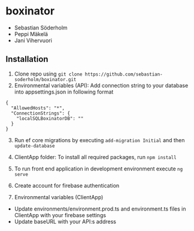 # boxinator

* Sebastian Söderholm
* Peppi Mäkelä
* Jani Vihervuori

## Installation
1. Clone repo using `git clone https://github.com/sebastian-soderholm/boxinator.git`
2. Environmental variables (API): Add connection string to your database into appsettings.json in following format

```
{
  "AllowedHosts": "*",
  "ConnectionStrings": {
    "localSQLBoxinatorDB": ""
  }
}
```
3. Run ef core migrations by executing
`add-migration Initial` and then 
`update-database`

4. ClientApp folder: To install all required packages, run 
`npm install`

5. To run front end application in development environment execute
`ng serve`

6. Create account for firebase authentication

7. Environmental variables (ClientApp)
  - Update environments/environment.prod.ts and environment.ts files in ClientApp with your firebase settings
  - Update baseURL with your API:s address



